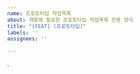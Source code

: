 ```yaml
---
name: 프로토타입 작업목록
about: 개발에 필요한 프로토타입 작업목록 전용 양식
title: "[FEAT] (프로토타입)"
labels: ''
assignees: ''

---
```


.
